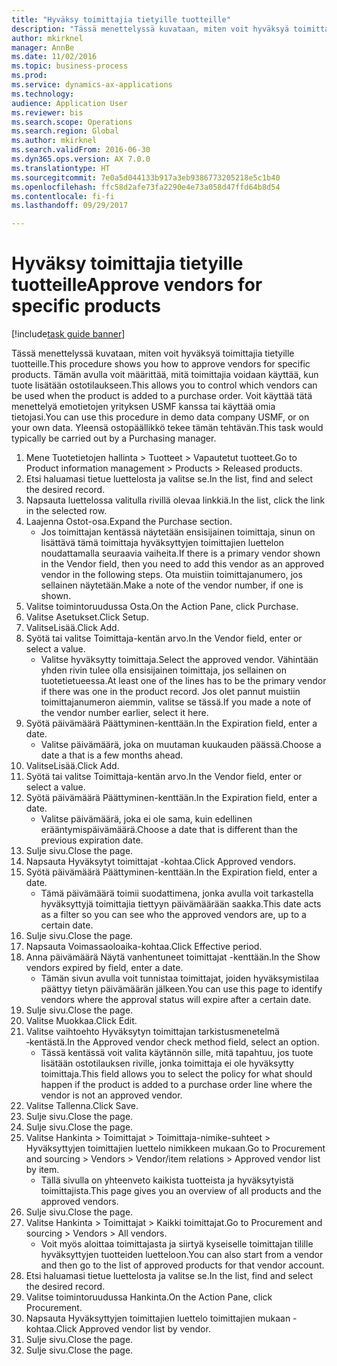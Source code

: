 ```yaml
--- 
title: "Hyväksy toimittajia tietyille tuotteille"
description: "Tässä menettelyssä kuvataan, miten voit hyväksyä toimittajia tietyille tuotteille."
author: mkirknel
manager: AnnBe
ms.date: 11/02/2016
ms.topic: business-process
ms.prod: 
ms.service: dynamics-ax-applications
ms.technology: 
audience: Application User
ms.reviewer: bis
ms.search.scope: Operations
ms.search.region: Global
ms.author: mkirknel
ms.search.validFrom: 2016-06-30
ms.dyn365.ops.version: AX 7.0.0
ms.translationtype: HT
ms.sourcegitcommit: 7e0a5d044133b917a3eb9386773205218e5c1b40
ms.openlocfilehash: ffc58d2afe73fa2290e4e73a058d47ffd64b8d54
ms.contentlocale: fi-fi
ms.lasthandoff: 09/29/2017

---
```

# <a name="approve-vendors-for-specific-products"></a><span data-ttu-id="81caa-103">Hyväksy toimittajia tietyille tuotteille</span><span class="sxs-lookup"><span data-stu-id="81caa-103">Approve vendors for specific products</span></span>

[!include[task guide banner](../../includes/task-guide-banner.md)]

<span data-ttu-id="81caa-104">Tässä menettelyssä kuvataan, miten voit hyväksyä toimittajia tietyille tuotteille.</span><span class="sxs-lookup"><span data-stu-id="81caa-104">This procedure shows you how to approve vendors for specific products.</span></span> <span data-ttu-id="81caa-105">Tämän avulla voit määrittää, mitä toimittajia voidaan käyttää, kun tuote lisätään ostotilaukseen.</span><span class="sxs-lookup"><span data-stu-id="81caa-105">This allows you to control which vendors can be used when the product is added to a purchase order.</span></span> <span data-ttu-id="81caa-106">Voit käyttää tätä menettelyä emotietojen yrityksen USMF kanssa tai käyttää omia tietojasi.</span><span class="sxs-lookup"><span data-stu-id="81caa-106">You can use this procedure in demo data company USMF, or on your own data.</span></span> <span data-ttu-id="81caa-107">Yleensä ostopäällikkö tekee tämän tehtävän.</span><span class="sxs-lookup"><span data-stu-id="81caa-107">This task would typically be carried out by a Purchasing manager.</span></span>

1. <span data-ttu-id="81caa-108">Mene Tuotetietojen hallinta > Tuotteet > Vapautetut tuotteet.</span><span class="sxs-lookup"><span data-stu-id="81caa-108">Go to Product information management > Products > Released products.</span></span>
2. <span data-ttu-id="81caa-109">Etsi haluamasi tietue luettelosta ja valitse se.</span><span class="sxs-lookup"><span data-stu-id="81caa-109">In the list, find and select the desired record.</span></span>
3. <span data-ttu-id="81caa-110">Napsauta luettelossa valitulla rivillä olevaa linkkiä.</span><span class="sxs-lookup"><span data-stu-id="81caa-110">In the list, click the link in the selected row.</span></span>
4. <span data-ttu-id="81caa-111">Laajenna Ostot-osa.</span><span class="sxs-lookup"><span data-stu-id="81caa-111">Expand the Purchase section.</span></span>
    * <span data-ttu-id="81caa-112">Jos toimittajan kentässä näytetään ensisijainen toimittaja, sinun on lisättävä tämä toimittaja hyväksyttyjen toimittajien luettelon noudattamalla seuraavia vaiheita.</span><span class="sxs-lookup"><span data-stu-id="81caa-112">If there is a primary vendor shown in the Vendor field, then you need to add this vendor as an approved vendor in the following steps.</span></span> <span data-ttu-id="81caa-113">Ota muistiin toimittajanumero, jos sellainen näytetään.</span><span class="sxs-lookup"><span data-stu-id="81caa-113">Make a note of the vendor number, if one is shown.</span></span>  
5. <span data-ttu-id="81caa-114">Valitse toimintoruudussa Osta.</span><span class="sxs-lookup"><span data-stu-id="81caa-114">On the Action Pane, click Purchase.</span></span>
6. <span data-ttu-id="81caa-115">Valitse Asetukset.</span><span class="sxs-lookup"><span data-stu-id="81caa-115">Click Setup.</span></span>
7. <span data-ttu-id="81caa-116">ValitseLisää.</span><span class="sxs-lookup"><span data-stu-id="81caa-116">Click Add.</span></span>
8. <span data-ttu-id="81caa-117">Syötä tai valitse Toimittaja-kentän arvo.</span><span class="sxs-lookup"><span data-stu-id="81caa-117">In the Vendor field, enter or select a value.</span></span>
    * <span data-ttu-id="81caa-118">Valitse hyväksytty toimittaja.</span><span class="sxs-lookup"><span data-stu-id="81caa-118">Select the approved vendor.</span></span> <span data-ttu-id="81caa-119">Vähintään yhden rivin tulee olla ensisijainen toimittaja, jos sellainen on tuotetietueessa.</span><span class="sxs-lookup"><span data-stu-id="81caa-119">At least one of the lines has to be the primary vendor if there was one in the product record.</span></span> <span data-ttu-id="81caa-120">Jos olet pannut muistiin toimittajanumeron aiemmin, valitse se tässä.</span><span class="sxs-lookup"><span data-stu-id="81caa-120">If you made a note of the vendor number earlier, select it here.</span></span>  
9. <span data-ttu-id="81caa-121">Syötä päivämäärä Päättyminen-kenttään.</span><span class="sxs-lookup"><span data-stu-id="81caa-121">In the Expiration field, enter a date.</span></span>
    * <span data-ttu-id="81caa-122">Valitse päivämäärä, joka on muutaman kuukauden päässä.</span><span class="sxs-lookup"><span data-stu-id="81caa-122">Choose a date a that is a few months ahead.</span></span>  
10. <span data-ttu-id="81caa-123">ValitseLisää.</span><span class="sxs-lookup"><span data-stu-id="81caa-123">Click Add.</span></span>
11. <span data-ttu-id="81caa-124">Syötä tai valitse Toimittaja-kentän arvo.</span><span class="sxs-lookup"><span data-stu-id="81caa-124">In the Vendor field, enter or select a value.</span></span>
12. <span data-ttu-id="81caa-125">Syötä päivämäärä Päättyminen-kenttään.</span><span class="sxs-lookup"><span data-stu-id="81caa-125">In the Expiration field, enter a date.</span></span>
    * <span data-ttu-id="81caa-126">Valitse päivämäärä, joka ei ole sama, kuin edellinen erääntymispäivämäärä.</span><span class="sxs-lookup"><span data-stu-id="81caa-126">Choose a date that is different than the previous expiration date.</span></span>  
13. <span data-ttu-id="81caa-127">Sulje sivu.</span><span class="sxs-lookup"><span data-stu-id="81caa-127">Close the page.</span></span>
14. <span data-ttu-id="81caa-128">Napsauta Hyväksytyt toimittajat -kohtaa.</span><span class="sxs-lookup"><span data-stu-id="81caa-128">Click Approved vendors.</span></span>
15. <span data-ttu-id="81caa-129">Syötä päivämäärä Päättyminen-kenttään.</span><span class="sxs-lookup"><span data-stu-id="81caa-129">In the Expiration field, enter a date.</span></span>
    * <span data-ttu-id="81caa-130">Tämä päivämäärä toimii suodattimena, jonka avulla voit tarkastella hyväksyttyjä toimittajia tiettyyn päivämäärään saakka.</span><span class="sxs-lookup"><span data-stu-id="81caa-130">This date acts as a filter so you can see who the approved vendors are, up to a certain date.</span></span>  
16. <span data-ttu-id="81caa-131">Sulje sivu.</span><span class="sxs-lookup"><span data-stu-id="81caa-131">Close the page.</span></span>
17. <span data-ttu-id="81caa-132">Napsauta Voimassaoloaika-kohtaa.</span><span class="sxs-lookup"><span data-stu-id="81caa-132">Click Effective period.</span></span>
18. <span data-ttu-id="81caa-133">Anna päivämäärä Näytä vanhentuneet toimittajat -kenttään.</span><span class="sxs-lookup"><span data-stu-id="81caa-133">In the Show vendors expired by field, enter a date.</span></span>
    * <span data-ttu-id="81caa-134">Tämän sivun avulla voit tunnistaa toimittajat, joiden hyväksymistilaa päättyy tietyn päivämäärän jälkeen.</span><span class="sxs-lookup"><span data-stu-id="81caa-134">You can use this page to identify vendors where the approval status will expire after a certain date.</span></span>  
19. <span data-ttu-id="81caa-135">Sulje sivu.</span><span class="sxs-lookup"><span data-stu-id="81caa-135">Close the page.</span></span>
20. <span data-ttu-id="81caa-136">Valitse Muokkaa.</span><span class="sxs-lookup"><span data-stu-id="81caa-136">Click Edit.</span></span>
21. <span data-ttu-id="81caa-137">Valitse vaihtoehto Hyväksytyn toimittajan tarkistusmenetelmä ‑kentästä.</span><span class="sxs-lookup"><span data-stu-id="81caa-137">In the Approved vendor check method field, select an option.</span></span>
    * <span data-ttu-id="81caa-138">Tässä kentässä voit valita käytännön sille, mitä tapahtuu, jos tuote lisätään ostotilauksen riville, jonka toimittaja ei ole hyväksytty toimittaja.</span><span class="sxs-lookup"><span data-stu-id="81caa-138">This field allows you to select the policy for what should happen if the product is added to a purchase order line where the vendor is not an approved vendor.</span></span>  
22. <span data-ttu-id="81caa-139">Valitse Tallenna.</span><span class="sxs-lookup"><span data-stu-id="81caa-139">Click Save.</span></span>
23. <span data-ttu-id="81caa-140">Sulje sivu.</span><span class="sxs-lookup"><span data-stu-id="81caa-140">Close the page.</span></span>
24. <span data-ttu-id="81caa-141">Sulje sivu.</span><span class="sxs-lookup"><span data-stu-id="81caa-141">Close the page.</span></span>
25. <span data-ttu-id="81caa-142">Valitse Hankinta > Toimittajat > Toimittaja-nimike-suhteet > Hyväksyttyjen toimittajien luettelo nimikkeen mukaan.</span><span class="sxs-lookup"><span data-stu-id="81caa-142">Go to Procurement and sourcing > Vendors > Vendor/item relations > Approved vendor list by item.</span></span>
    * <span data-ttu-id="81caa-143">Tällä sivulla on yhteenveto kaikista tuotteista ja hyväksytyistä toimittajista.</span><span class="sxs-lookup"><span data-stu-id="81caa-143">This page gives you an overview of all products and the approved vendors.</span></span>  
26. <span data-ttu-id="81caa-144">Sulje sivu.</span><span class="sxs-lookup"><span data-stu-id="81caa-144">Close the page.</span></span>
27. <span data-ttu-id="81caa-145">Valitse Hankinta > Toimittajat > Kaikki toimittajat.</span><span class="sxs-lookup"><span data-stu-id="81caa-145">Go to Procurement and sourcing > Vendors > All vendors.</span></span>
    * <span data-ttu-id="81caa-146">Voit myös aloittaa toimittajasta ja siirtyä kyseiselle toimittajan tilille hyväksyttyjen tuotteiden luetteloon.</span><span class="sxs-lookup"><span data-stu-id="81caa-146">You can also start from a vendor and then go to the list of approved products for that vendor account.</span></span>  
28. <span data-ttu-id="81caa-147">Etsi haluamasi tietue luettelosta ja valitse se.</span><span class="sxs-lookup"><span data-stu-id="81caa-147">In the list, find and select the desired record.</span></span>
29. <span data-ttu-id="81caa-148">Valitse toimintoruudussa Hankinta.</span><span class="sxs-lookup"><span data-stu-id="81caa-148">On the Action Pane, click Procurement.</span></span>
30. <span data-ttu-id="81caa-149">Napsauta Hyväksyttyjen toimittajien luettelo toimittajien mukaan -kohtaa.</span><span class="sxs-lookup"><span data-stu-id="81caa-149">Click Approved vendor list by vendor.</span></span>
31. <span data-ttu-id="81caa-150">Sulje sivu.</span><span class="sxs-lookup"><span data-stu-id="81caa-150">Close the page.</span></span>
32. <span data-ttu-id="81caa-151">Sulje sivu.</span><span class="sxs-lookup"><span data-stu-id="81caa-151">Close the page.</span></span>


